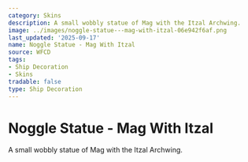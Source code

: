 ```yaml
---
category: Skins
description: A small wobbly statue of Mag with the Itzal Archwing.
image: ../images/noggle-statue---mag-with-itzal-06e942f6af.png
last_updated: '2025-09-17'
name: Noggle Statue - Mag With Itzal
source: WFCD
tags:
- Ship Decoration
- Skins
tradable: false
type: Ship Decoration
---
```


# Noggle Statue - Mag With Itzal

A small wobbly statue of Mag with the Itzal Archwing.

